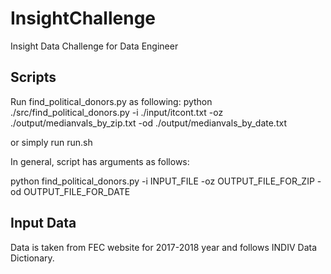 # InsightChallenge
Insight Data Challenge for Data Engineer

Scripts
-----------------
Run find_political_donors.py as following:
python ./src/find_political_donors.py -i ./input/itcont.txt -oz ./output/medianvals_by_zip.txt -od ./output/medianvals_by_date.txt

or simply run run.sh

In general, script has arguments as follows:

python find_political_donors.py -i INPUT_FILE -oz OUTPUT_FILE_FOR_ZIP -od OUTPUT_FILE_FOR_DATE

Input Data
------------------
Data is taken from FEC website for 2017-2018 year and follows INDIV Data Dictionary. 
